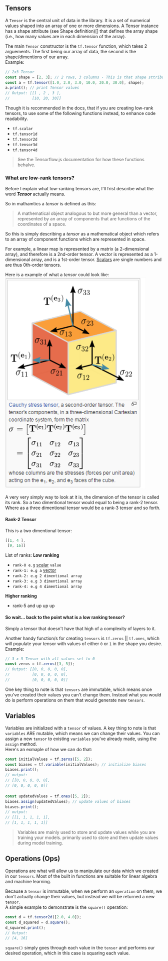 ## Tensors
A `Tensor` is the central unit of data in the library. It is a set of numerical values shaped into an array of one or more dimensions. A Tensor instance has a shape attribute (see Shape definition)[] that defines the array shape (i.e., how many values are in each dimension of the array).


The main `Tensor` constructor is the `tf.tensor` function, which takes 2 arguements. The first being our array of data, the second is the shape/dimentions of our array.<br>
Example:
```js
// 2x3 Tensor
const shape = [2, 3]; // 2 rows, 3 columns - This is that shape sttribute we mentioned
const a = tf.tensor([1.0, 2.0, 3.0, 10.0, 20.0, 30.0], shape);
a.print(); // print Tensor values
// Output: [[1 , 2 , 3 ],
//          [10, 20, 30]]

```

Though it is recommended in the docs, that if you are creating low-rank tensors, to use some of the following functions instead, to enhance code readability.
- `tf.scalar`
- `tf.tensor1d`
- `tf.tensor2d`
- `tf.tensor3d`
- `tf.tensor4d`

> See the Tensorflow.js documentation for how these functions behalve.

### What are low-rank tensors?
Before I explain what low-ranking tensors are, I'll frist describe what the word ***Tensor*** actually means.

So in mathamtics a *tensor* is defined as this:<br>
> A mathematical object analogous to but more general than a vector, represented by an array of components that are functions of the coordinates of a space.

So this is simply describing a *tensor* as a mathematical object which refers to  an array of component functions which are represented in space.

For example, a linear map is represented by a matrix (a 2-dimensional array), and therefore is a 2nd-order tensor. A vector is represented as a 1-dimensional array, and is a 1st-order tensor. [Scalars]('../../../mathamatics/terminology.md#scalars') are single numbers and are thus 0th-order tensors.

Here is a example of what a *tensor* could look like:
<img src="../../../assets/machine-learning/tensor-diagram.png" width="450px"/>

A very very simply way to look at it is, the dimension of the tensor is called its rank. So a two dimentional tensor would equal to being a rank-2 tensor. Where as a three dimentional tensor would be a rank-3 tensor and so forth.

#### Rank-2 Tensor
This is a two dimentional tensor:
```js
[[1, 4 ],
 [9, 16]]
```

List of ranks:
**Low ranking**
- `rank-0 e.g` [scalar]('../../../mathamatics/terminology.md#scalars') `value`
- `rank-1: e.g a` [vector]('../../../mathamatics/terminology.md#scalars')
- `rank-2: e.g 2 dimentional array`
- `rank-3: e.g 3 dimentional array`
- `rank-4: e.g 4 dimentional array`

**Higher ranking**
- rank-5 and up up up

#### So wait... back to the point what is a low ranking tensor?
Simply a tensor that doesn't have that high of a complexity of layers to it.

Another handy function/s for creating `tensors` is `tf.zeros` || `tf.ones`, which will populate your tensor with values of either `0` or `1` in the shape you desire.
<br>
Example:
```js
// 3 x 5 Tensor with all values set to 0
const zeros = tf.zeros([3, 5]);
// Output: [[0, 0, 0, 0, 0],
//          [0, 0, 0, 0, 0],
//          [0, 0, 0, 0, 0]]
```

One key thing to note is that `tensors` are immutable, which means once you've created their values you can't change them. Instead what you would do is perform operations on them that would generate new `tensors`.

## Variables
Variables are initialized with a `tensor` of values. A key thing to note is that `variables` ARE mutable, which means we can change their values. You can assign a new `tensor` to existing `variables` you've already made, using the `assign` method.
<br>
Here's an exmaple of how we can do that:
```js
const initialValues = tf.zeros([5, 2]);
const biases = tf.variable(initialValues); // initialize biases
biases.print();
// output: 
// [[0, 0, 0, 0, 0],
// [0, 0, 0, 0, 0]]

const updatedValues = tf.ones([5, 2]);
biases.assign(updatedValues); // update values of biases
biases.print();
// output: 
// [[1, 1, 1, 1, 1],
// [1, 1, 1, 1, 1]]
```

> Variables are mainly used to store and update values while you are training your models.
primarily used to store and then update values during model training.

## Operations (Ops)
Operations are what will allow us to manipulate our data which we created in our `tensors`. Most of the built in functions are suitable for linear algebra and machine learning.

Because a `tensor` is immutable, when we perform an `operation` on them, we don't actually change their values, but instead we will be returned a new `tensor`.
<br>
A simple example to demonstrate is the `square()` operation:
```js
const d = tf.tensor2d([2.0, 4.0]);
const d_squared = d.square();
d_squared.print();
// Output:
// [4, 16]
```

`square()` simply goes through each value in the `tensor` and performs our desired operation, which in this case is squaring each value.